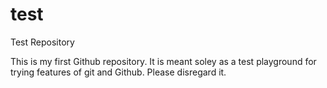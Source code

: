 test
====

Test Repository

This is my first Github repository. It is meant soley as a test playground for trying features of git and Github. Please disregard it.